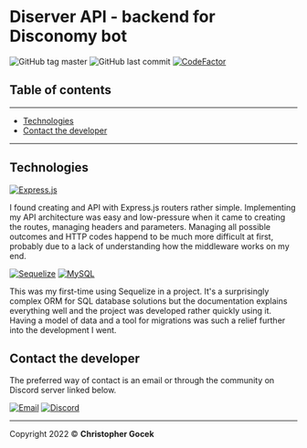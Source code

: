 # **Diserver API** - backend for Disconomy bot

![GitHub tag master](https://img.shields.io/github/v/tag/stettdev/diserver?label=master) ![GitHub last commit](https://img.shields.io/github/last-commit/stettdev/diserver) [![CodeFactor](https://www.codefactor.io/repository/github/stettdev/diserver/badge)](https://www.codefactor.io/repository/github/stettdev/diserver)

## **Table of contents**

---

* [Technologies](#technologies)
* [Contact the developer](#contact-the-developer)

---

## **Technologies**

[![Express.js](https://img.shields.io/badge/Express.js-4.17.2-ececec?logo=Express&logoColor=fff)](https://expressjs.org)

I found creating and API with Express.js routers rather simple. Implementing my API architecture was easy and low-pressure when it came to creating the routes, managing headers and parameters. Managing all possible outcomes and HTTP codes happend to be much more difficult at first, probably due to a lack of understanding how the middleware works on my end.

[![Sequelize](https://img.shields.io/badge/Sequelize-v6-03AFEF?logo=Sequelize&logoColor=fff)](https://www.sequelize.org/) [![MySQL](https://img.shields.io/badge/MySQL-8.0-F29111?logo=mySQL&logoColor=fff)](https://www.mysql.com/)

This was my first-time using Sequelize in a project. It's a surprisingly complex ORM for SQL database solutions but the documentation explains everything well and the project was developed rather quickly using it. Having a model of data and a tool for migrations was such a relief further into the development I went.

## **Contact the developer**

The preferred way of contact is an email or through the community on Discord server linked below.

[![Email](https://img.shields.io/badge/email-contact@stett.dev-731C7F?logo=minutemailer&logoColor=fff)](mailto:contact@stett.dev) [![Discord](https://img.shields.io/discord/883358379869896784?color=%237289da&label=join&logo=discord&logoColor=%23ffffff)](https://discord.gg/kfTHe77twD)

---

Copyright 2022 &copy; **Christopher Gocek**
